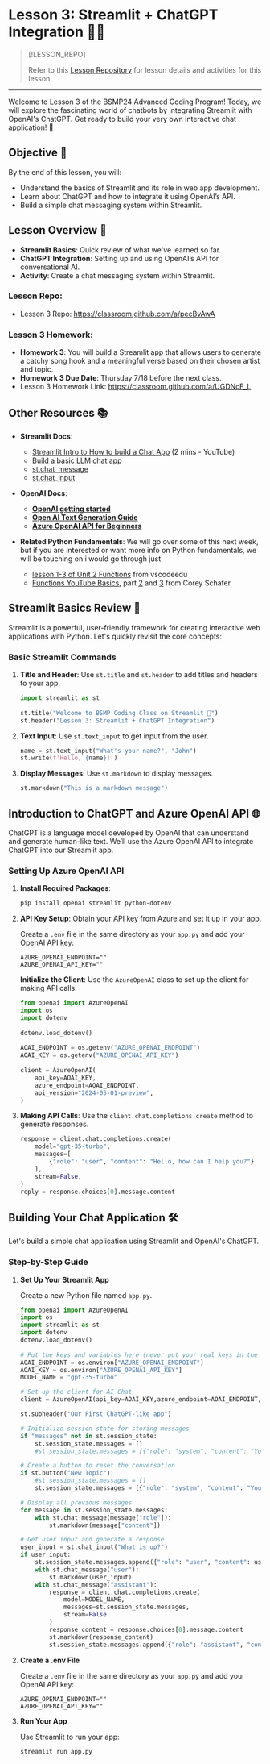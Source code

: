 # Lesson 3: Streamlit + ChatGPT Integration 🤖💬  

> [!LESSON_REPO]
>
> Refer to this <i class="fab fa-github"></i> [Lesson Repository](https://github.com/BSMP-Coders/advanced-course-2024/tree/master/lesson3) for lesson details and activities for this lesson.


-----


Welcome to Lesson 3 of the BSMP24 Advanced Coding Program! Today, we will explore the fascinating world of chatbots by integrating Streamlit with OpenAI's ChatGPT. Get ready to build your very own interactive chat application! 🌟  
   
## Objective 🎯  
   
By the end of this lesson, you will:  
   
- Understand the basics of Streamlit and its role in web app development.  
- Learn about ChatGPT and how to integrate it using OpenAI’s API.  
- Build a simple chat messaging system within Streamlit.  
   
## Lesson Overview 📖  
   
- **Streamlit Basics**: Quick review of what we've learned so far.  
- **ChatGPT Integration**: Setting up and using OpenAI’s API for conversational AI.  
- **Activity**: Create a chat messaging system within Streamlit.  

### Lesson Repo:

* Lesson 3 Repo: https://classroom.github.com/a/pecBvAwA


### Lesson 3 Homework: 

* **Homework 3**: You will build a Streamlit app that allows users to generate a catchy song hook and a meaningful verse based on their chosen artist and topic.
* **Homework 3 Due Date**: Thursday 7/18 before the next class.
* Lesson 3 Homework Link: https://classroom.github.com/a/UGDNcF_L


## Other Resources 📚  

- **Streamlit Docs**: 
  - [Streamlit Intro to How to build a Chat App](https://youtu.be/4sPnOqeUDmk?si=6JGTKLSrtBkFDUuR) (2 mins - YouTube)
  - [Build a basic LLM chat app](https://docs.streamlit.io/develop/tutorials/llms/build-conversational-apps)
  - [st.chat_message](https://docs.streamlit.io/develop/api-reference/chat/st.chat_message) 
  - [st.chat_input](https://docs.streamlit.io/develop/api-reference/chat/st.chat_input)

- **OpenAI Docs**:
  - [**OpenAI getting started**](https://platform.openai.com/docs/overview)
  - [**Open AI Text Generation Guide**](https://platform.openai.com/docs/guides/text-generation)
  - [**Azure OpenAI API for Beginners**](https://microsoftlearning.github.io/mslearn-openai/Instructions/Exercises/02-natural-language-azure-openai.html)

- **Related Python Fundamentals**: We will go over some of this next week, but if you are interested or want more info on Python fundamentals, we will be touching on i would go through just 
  - [lesson 1-3 of Unit 2 Functions](https://vscode.dev/edu?courseId=intro-to-python&workspace-scheme=vscode-edu-workspace&profile=default#select-course-node=intro-to-python%3Aitp-functions) from vscodeedu
  - [Functions YouTube Basics](https://youtu.be/nrCAxXfRU28?list=PLlrxD0HtieHhS8VzuMCfQD4uJ9yne1mE6), part [2](https://youtu.be/C9ZEGqGHXms?list=PLlrxD0HtieHhS8VzuMCfQD4uJ9yne1mE6) and [3](https://youtu.be/9Os0o3wzS_I?list=PLlrxD0HtieHhS8VzuMCfQD4uJ9yne1mE6) from Corey Schafer
   
## Streamlit Basics Review 📝  
   
Streamlit is a powerful, user-friendly framework for creating interactive web applications with Python. Let's quickly revisit the core concepts:  
   
### Basic Streamlit Commands  
   
1. **Title and Header**: Use `st.title` and `st.header` to add titles and headers to your app.  
  
    ```python  
    import streamlit as st  
  
    st.title("Welcome to BSMP Coding Class on Streamlit 🤖")  
    st.header("Lesson 3: Streamlit + ChatGPT Integration")  
    ```  
   
2. **Text Input**: Use `st.text_input` to get input from the user.  
  
    ```python  
    name = st.text_input("What's your name?", "John")  
    st.write(f'Hello, {name}!')  
    ```  
   
3. **Display Messages**: Use `st.markdown` to display messages.  
  
    ```python  
    st.markdown("This is a markdown message")  
    ```  
   
## Introduction to ChatGPT and Azure OpenAI API 🌐  
   
ChatGPT is a language model developed by OpenAI that can understand and generate human-like text. We’ll use the Azure OpenAI API to integrate ChatGPT into our Streamlit app.  
   
### Setting Up Azure OpenAI API  
   
1. **Install Required Packages**:  
  
   ```bash  
   pip install openai streamlit python-dotenv  
   ```  
   
   
2. **API Key Setup**: Obtain your API key from Azure and set it up in your app. 
   
   Create a `.env` file in the same directory as your `app.py` and add your OpenAI API key:  
  
    ```env  
    AZURE_OPENAI_ENDPOINT=""
    AZURE_OPENAI_API_KEY="" 
    ```   

   **Initialize the Client**: Use the `AzureOpenAI` class to set up the client for making API calls.
   ```python  
   from openai import AzureOpenAI  
   import os  
   import dotenv  
  
   dotenv.load_dotenv()  
  
   AOAI_ENDPOINT = os.getenv("AZURE_OPENAI_ENDPOINT")  
   AOAI_KEY = os.getenv("AZURE_OPENAI_API_KEY")  
  
   client = AzureOpenAI(  
       api_key=AOAI_KEY,  
       azure_endpoint=AOAI_ENDPOINT,  
       api_version="2024-05-01-preview",  
   )  
   ```  
   
3. **Making API Calls**: Use the `client.chat.completions.create` method to generate responses.  
  
   ```python  
   response = client.chat.completions.create(  
       model="gpt-35-turbo",  
       messages=[  
           {"role": "user", "content": "Hello, how can I help you?"}  
       ],  
       stream=False,  
   )  
   reply = response.choices[0].message.content
   ``` 
   
## Building Your Chat Application 🛠️  
   
Let's build a simple chat application using Streamlit and OpenAI's ChatGPT.  
   
### Step-by-Step Guide  
   
1. **Set Up Your Streamlit App**  
  
    Create a new Python file named `app.py`.  
  
    ```python  
    from openai import AzureOpenAI
    import os  
    import streamlit as st  
    import dotenv
    dotenv.load_dotenv()
        
    # Put the keys and variables here (never put your real keys in the code)  
    AOAI_ENDPOINT = os.environ["AZURE_OPENAI_ENDPOINT"]  
    AOAI_KEY = os.environ["AZURE_OPENAI_API_KEY"]  
    MODEL_NAME = "gpt-35-turbo"  

    # Set up the client for AI Chat  
    client = AzureOpenAI(api_key=AOAI_KEY,azure_endpoint=AOAI_ENDPOINT,api_version="2024-05-01-preview",)

    st.subheader("Our First ChatGPT-like app")  

    # Initialize session state for storing messages
    if "messages" not in st.session_state:  
        st.session_state.messages = []  
        #st.session_state.messages = [{"role": "system", "content": "You are a helpful assistant that responds like a pirate."}]

    # Create a button to reset the conversation
    if st.button("New Topic"):        
        #st.session_state.messages = []  
        st.session_state.messages = [{"role": "system", "content": "You are a helpful assistant that responds like a pirate."}]

    # Display all previous messages
    for message in st.session_state.messages:  
        with st.chat_message(message["role"]):  
            st.markdown(message["content"])  

    # Get user input and generate a response
    user_input = st.chat_input("What is up?")
    if user_input:  
        st.session_state.messages.append({"role": "user", "content": user_input})  
        with st.chat_message("user"):  
            st.markdown(user_input)  
        with st.chat_message("assistant"):  
            response = client.chat.completions.create(  
                model=MODEL_NAME,  
                messages=st.session_state.messages,  
                stream=False
            )
            response_content = response.choices[0].message.content  
            st.markdown(response_content)  
            st.session_state.messages.append({"role": "assistant", "content": response_content})
    ```  
   
2. **Create a .env File**  
  
    Create a `.env` file in the same directory as your `app.py` and add your OpenAI API key:  
  
    ```env  
    AZURE_OPENAI_ENDPOINT=""
    AZURE_OPENAI_API_KEY="" 
    ```  
   
3. **Run Your App**  
  
    Use Streamlit to run your app:  
  
    ```sh  
    streamlit run app.py  
    ```  
   
